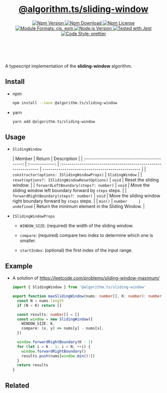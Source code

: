 <header>
  <h1 align="center">
    <a href="https://github.com/guanghechen/algorithm.ts/tree/@algorithm.ts/sliding-window@4.0.2/packages/sliding-window#readme">@algorithm.ts/sliding-window</a>
  </h1>
  <div align="center">
    <a href="https://www.npmjs.com/package/@algorithm.ts/sliding-window">
      <img
        alt="Npm Version"
        src="https://img.shields.io/npm/v/@algorithm.ts/sliding-window.svg"
      />
    </a>
    <a href="https://www.npmjs.com/package/@algorithm.ts/sliding-window">
      <img
        alt="Npm Download"
        src="https://img.shields.io/npm/dm/@algorithm.ts/sliding-window.svg"
      />
    </a>
    <a href="https://www.npmjs.com/package/@algorithm.ts/sliding-window">
      <img
        alt="Npm License"
        src="https://img.shields.io/npm/l/@algorithm.ts/sliding-window.svg"
      />
    </a>
    <a href="#install">
      <img
        alt="Module Formats: cjs, esm"
        src="https://img.shields.io/badge/module_formats-cjs%2C%20esm-green.svg"
      />
    </a>
    <a href="https://github.com/nodejs/node">
      <img
        alt="Node.js Version"
        src="https://img.shields.io/node/v/@algorithm.ts/sliding-window"
      />
    </a>
    <a href="https://github.com/facebook/jest">
      <img
        alt="Tested with Jest"
        src="https://img.shields.io/badge/tested_with-jest-9c465e.svg"
      />
    </a>
    <a href="https://github.com/prettier/prettier">
      <img
        alt="Code Style: prettier"
        src="https://img.shields.io/badge/code_style-prettier-ff69b4.svg?style=flat-square"
      />
    </a>
  </div>
</header>
<br/>

A typescript implementation of the **sliding-window** algorithm.

## Install

- npm

  ```bash
  npm install --save @algorithm.ts/sliding-window
  ```

- yarn

  ```bash
  yarn add @algorithm.ts/sliding-window
  ```

## Usage

- `SlidingWindow`

  |                    Member                     |     Return      | Description                                                      |
  | :-------------------------------------------: | :-------------: | :--------------------------------------------------------------- | ------------------------------------------------- |
  |  `constructor(options: ISlidingWindowProps)`  | `SlidingWindow` |
  | `reset(options?: ISlidingWindowResetOptions)` |     `void`      | Reset the sliding window.                                        |
  |     `forwardLeftBoundary(steps?: number)`     |     `void`      | Move the sliding window left boundary forward by `steps` steps.  |
  |    `forwardRightBoundary(steps?: number)`     |     `void`      | Move the sliding window right boundary forward by `steps` steps. |
  |                    `min()`                    |     `number     | undefined`                                                       | Return the minimum element in the Sliding Window. |

- `ISlidingWindowProps`

  - `WINDOW_SIZE`: (required) the width of the sliding window.

  - `compare`: (required) compare two index to determine which one is smaller.

  - `startIndex`: (optional) the first index of the input range.

## Example

- A solution of https://leetcode.com/problems/sliding-window-maximum/

  ```typescript
  import { SlidingWindow } from '@algorithm.ts/sliding-window'

  export function maxSlidingWindow(nums: number[], K: number): number[] {
    const N = nums.length
    if (N < K) return []

    const results: number[] = []
    const window = new SlidingWindow({
      WINDOW_SIZE: K,
      compare: (x, y) => nums[y] - nums[x],
    })

    window.forwardRightBoundary(K - 1)
    for (let i = K - 1; i < N; ++i) {
      window.forwardRightBoundary()
      results.push(nums[window.min()!])
    }
    return results
  }
  ```

## Related

[homepage]:
  https://github.com/guanghechen/algorithm.ts/tree/@algorithm.ts/sliding-window@4.0.2/packages/sliding-window#readme
